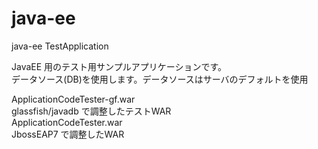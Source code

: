 # java-ee
java-ee TestApplication

JavaEE 用のテスト用サンプルアプリケーションです。</br>
データソース(DB)を使用します。データソースはサーバのデフォルトを使用</br>

ApplicationCodeTester-gf.war</br>
  glassfish/javadb で調整したテストWAR</br>
ApplicationCodeTester.war</br>
  JbossEAP7 で調整したWAR</br>
 
